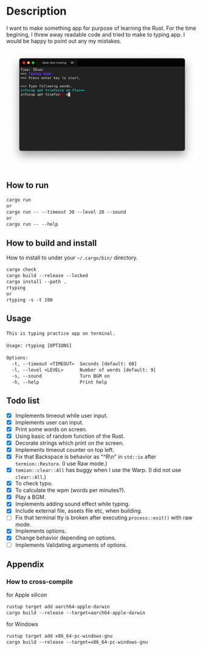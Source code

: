 # Description

I want to make something app for purpose of learning the Rust. For the time begining, I threw away readable code and tried to make to typing app. I would be happy to point out any my mistakes.

![sample](./ScreenShot.png)

## How to run

```shell
cargo run
or
cargo run -- --timeout 30 --level 20 --sound
or
cargo run -- --help
```

## How to build and install

How to install to under your `~/.cargo/bin/` directory.

```shell
cargo check
cargo build --release --locked
cargo install --path .
rtyping
or
rtyping -s -t 100
```

## Usage

```shell
This is typing practice app on terminal.

Usage: rtyping [OPTIONS]

Options:
  -t, --timeout <TIMEOUT>  Seconds [default: 60]
  -l, --level <LEVEL>      Number of words [default: 9]
  -s, --sound              Turn BGM on
  -h, --help               Print help
```

## Todo list

- [x] Implements timeout while user input.
- [x] Implements user can input.
- [x] Print some words on screen.
- [x] Using basic of random function of the Rust.
- [x] Decorate strings which print on the screen.
- [x] Implements timeout counter on top left.
- [x] Fix that Backspace is behavior as "^R\\n" in `std::io` after `termion::Restore`. (I use Raw mode.)
- [x] `temion::clear::All` has buggy when I use the Warp. (I did not use `clear::All`.)
- [x] To check typo.
- [x] To calculate the wpm (words per minutes?).
- [x] Play a BGM.
- [x] Implements adding sound effect while typing.
- [x] Include external file, assets file etc, when building.
- [ ] Fix that terminal tty is broken after executing `process::exit()` with raw mode.
- [x] Implements options.
- [x] Change behavior depending on options.
- [ ] Implements Validating arguments of options.

## Appendix

### How to cross-compile

for Apple silicon

```shell
rustup target add aarch64-apple-darwin
cargo build --release --target=aarch64-apple-darwin
```

for Windows

```
rustup target add x86_64-pc-windows-gnu
cargo build --release --target=x86_64-pc-windows-gnu
```
